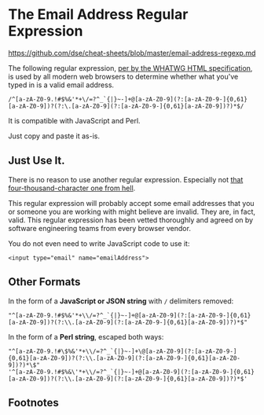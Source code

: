 # The Email Address Regular Expression

https://github.com/dse/cheat-sheets/blob/master/email-address-regexp.md

The following regular expression, [per by the WHATWG HTML
specification][standard], is used by all modern web browsers to
determine whether what you've typed in is a valid email address.

```
/^[a-zA-Z0-9.!#$%&'*+\/=?^_`{|}~-]+@[a-zA-Z0-9](?:[a-zA-Z0-9-]{0,61}[a-zA-Z0-9])?(?:\.[a-zA-Z0-9](?:[a-zA-Z0-9-]{0,61}[a-zA-Z0-9])?)*$/
```

It is compatible with JavaScript and Perl.

Just copy and paste it as-is.

## Just Use It.

There is no reason to use another regular expression.  Especially not
[that four-thousand-character one from hell][longregex].

This regular expression will probably accept some email addresses that
you or someone you are working with might believe are invalid.  They
are, in fact, valid.  This regular expression has been vetted
thoroughly and agreed on by software engineering teams from every
browser vendor.

You do not even need to write JavaScript code to use it:

```
<input type="email" name="emailAddress">
```

## Other Formats

In the form of a **JavaScript or JSON string** with `/` delimiters removed:

```
"^[a-zA-Z0-9.!#$%&'*+\\/=?^_`{|}~-]+@[a-zA-Z0-9](?:[a-zA-Z0-9-]{0,61}[a-zA-Z0-9])?(?:\\.[a-zA-Z0-9](?:[a-zA-Z0-9-]{0,61}[a-zA-Z0-9])?)*$"
```

In the form of a **Perl string**, escaped both ways:

```
"^[a-zA-Z0-9.!#\$%&'*+\\/=?^_`{|}~-]+\@[a-zA-Z0-9](?:[a-zA-Z0-9-]{0,61}[a-zA-Z0-9])?(?:\\.[a-zA-Z0-9](?:[a-zA-Z0-9-]{0,61}[a-zA-Z0-9])?)*\$"
'^[a-zA-Z0-9.!#$%&\'*+\\/=?^_`{|}~-]+@[a-zA-Z0-9](?:[a-zA-Z0-9-]{0,61}[a-zA-Z0-9])?(?:\\.[a-zA-Z0-9](?:[a-zA-Z0-9-]{0,61}[a-zA-Z0-9])?)*$'
```

## Footnotes

[standard]: https://html.spec.whatwg.org/#email-state-(type=email)
[longregex]: http://www.ex-parrot.com/~pdw/Mail-RFC822-Address.html
